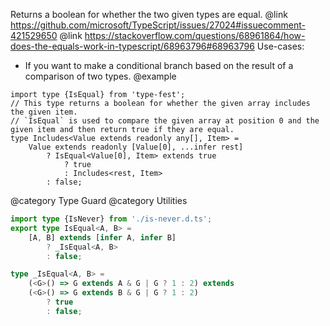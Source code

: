 Returns a boolean for whether the two given types are equal.
@link <https://github.com/microsoft/TypeScript/issues/27024#issuecomment-421529650>
@link <https://stackoverflow.com/questions/68961864/how-does-the-equals-work-in-typescript/68963796#68963796>
Use-cases:

- If you want to make a conditional branch based on the result of a comparison of two types.
  @example

<!-- -->

    import type {IsEqual} from 'type-fest';
    // This type returns a boolean for whether the given array includes the given item.
    // `IsEqual` is used to compare the given array at position 0 and the given item and then return true if they are equal.
    type Includes<Value extends readonly any[], Item> =
        Value extends readonly [Value[0], ...infer rest]
            ? IsEqual<Value[0], Item> extends true
                ? true
                : Includes<rest, Item>
            : false;

@category Type Guard
@category Utilities

``` typescript
import type {IsNever} from './is-never.d.ts';
export type IsEqual<A, B> =
    [A, B] extends [infer A, infer B]
        ? _IsEqual<A, B>
        : false;
```

``` typescript
type _IsEqual<A, B> =
    (<G>() => G extends A & G | G ? 1 : 2) extends
    (<G>() => G extends B & G | G ? 1 : 2)
        ? true
        : false;
```